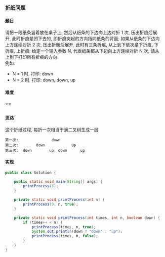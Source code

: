 ### 折纸问题

#### 题目
请把一段纸条竖着放在桌子上, 然后从纸条的下边向上边对折 1 次, 压出折痕后展开, 此时折痕是凹下去的, 即折痕突起的方向指向纸条的背面; 如果从纸条的下边向上方连续对折 2 次, 压出折衡后展开, 此时有三条折痕, 从上到下依次是下折痕, 下折痕, 上折痕; 给定一个输入参数 N,  代表纸条都从下边向上方连续对折 N 次, 请从上到下打印所有折痕的方向  
例如:
- N = 1 时, 打印: down  
- N = 2 时, 打印: down, down, up

#### 难度
:star::star:

#### 思路
这个折纸过程, 每折一次相当于满二叉树生成一层
```
第一次:               down
第二次:        down            up
第三次:  down        up  down      up
```

#### 实现
```Java
public class Solution {

    public static void main(String[] args) {
        printProcess(3);
    }

    private static void printProcess(int n) {
        printProcess(0, n, true);
    }

    private static void printProcess(int times, int n, boolean down) {
        if (times++ < n) {
            printProcess(times, n, true);
            System.out.println(down ? "down" : "up");
            printProcess(times, n, false);
        }
    }
}
```
